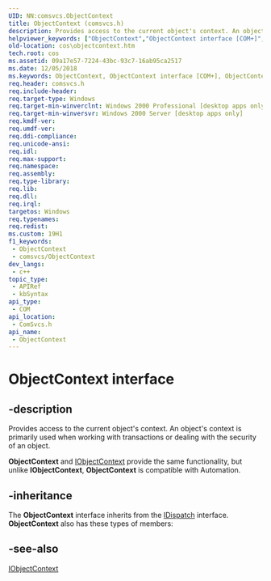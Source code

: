```yaml
---
UID: NN:comsvcs.ObjectContext
title: ObjectContext (comsvcs.h)
description: Provides access to the current object's context. An object's context is primarily used when working with transactions or dealing with the security of an object.
helpviewer_keywords: ["ObjectContext","ObjectContext interface [COM+]","ObjectContext interface [COM+]","described","_cos_ObjectContext","comsvcs/ObjectContext","cos.objectcontext"]
old-location: cos\objectcontext.htm
tech.root: cos
ms.assetid: 09a17e57-7224-43bc-93c7-16ab95ca2517
ms.date: 12/05/2018
ms.keywords: ObjectContext, ObjectContext interface [COM+], ObjectContext interface [COM+],described, _cos_ObjectContext, comsvcs/ObjectContext, cos.objectcontext
req.header: comsvcs.h
req.include-header: 
req.target-type: Windows
req.target-min-winverclnt: Windows 2000 Professional [desktop apps only]
req.target-min-winversvr: Windows 2000 Server [desktop apps only]
req.kmdf-ver: 
req.umdf-ver: 
req.ddi-compliance: 
req.unicode-ansi: 
req.idl: 
req.max-support: 
req.namespace: 
req.assembly: 
req.type-library: 
req.lib: 
req.dll: 
req.irql: 
targetos: Windows
req.typenames: 
req.redist: 
ms.custom: 19H1
f1_keywords:
 - ObjectContext
 - comsvcs/ObjectContext
dev_langs:
 - c++
topic_type:
 - APIRef
 - kbSyntax
api_type:
 - COM
api_location:
 - ComSvcs.h
api_name:
 - ObjectContext
---
```


# ObjectContext interface


## -description

Provides access to the current object's context. An object's context is primarily used when working with transactions or dealing with the security of an object.

<b>ObjectContext</b> and <a href="/windows/desktop/api/comsvcs/nn-comsvcs-iobjectcontext">IObjectContext</a> provide the same functionality, but unlike <b>IObjectContext</b>, <b>ObjectContext</b> is compatible with Automation.

## -inheritance

The <b>ObjectContext</b> interface inherits from the <a href="/previous-versions/windows/desktop/api/oaidl/nn-oaidl-idispatch">IDispatch</a> interface. <b>ObjectContext</b> also has these types of members:

## -see-also

<a href="/windows/desktop/api/comsvcs/nn-comsvcs-iobjectcontext">IObjectContext</a>
